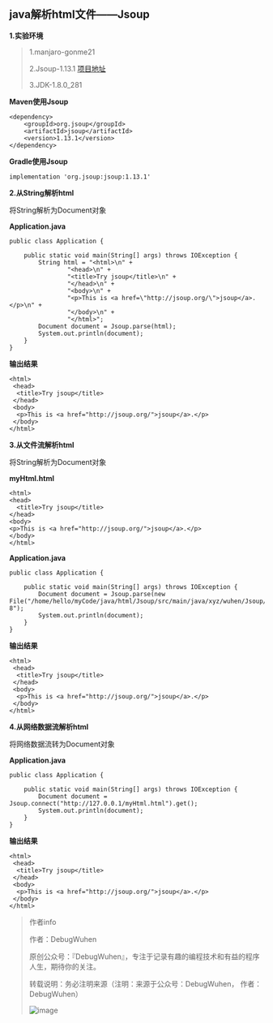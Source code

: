 ## java解析html文件——Jsoup

**1.实验环境**

>1.manjaro-gonme21
>
>2.Jsoup-1.13.1 [项目地址](https://github.com/jhy/jsoup)
>
>3.JDK-1.8.0_281
>

**Maven使用Jsoup**

```
<dependency>
    <groupId>org.jsoup</groupId>
    <artifactId>jsoup</artifactId>
    <version>1.13.1</version>
</dependency>
```


**Gradle使用Jsoup**

```
implementation 'org.jsoup:jsoup:1.13.1'
```

**2.从String解析html**

将String解析为Document对象

**Application.java**

```
public class Application {

    public static void main(String[] args) throws IOException {
        String html = "<html>\n" +
                "<head>\n" +
                "<title>Try jsoup</title>\n" +
                "</head>\n" +
                "<body>\n" +
                "<p>This is <a href=\"http://jsoup.org/\">jsoup</a>.</p>\n" +
                "</body>\n" +
                "</html>";
        Document document = Jsoup.parse(html);
        System.out.println(document);
    }
}
```

**输出结果**


```
<html> 
 <head> 
  <title>Try jsoup</title> 
 </head> 
 <body> 
  <p>This is <a href="http://jsoup.org/">jsoup</a>.</p>  
 </body>
</html>
```

**3.从文件流解析html**

将String解析为Document对象

**myHtml.html**

```
<html>
<head>
  <title>Try jsoup</title>
</head>
<body>
<p>This is <a href="http://jsoup.org/">jsoup</a>.</p>
</body>
</html>
```

**Application.java**

```
public class Application {

    public static void main(String[] args) throws IOException {
        Document document = Jsoup.parse(new File("/home/hello/myCode/java/html/Jsoup/src/main/java/xyz/wuhen/Jsoup/myHtml.html"),"utf-8");
        System.out.println(document);
    }
}
```

**输出结果**

```
<html> 
 <head> 
  <title>Try jsoup</title> 
 </head> 
 <body> 
  <p>This is <a href="http://jsoup.org/">jsoup</a>.</p>  
 </body>
</html>
```

**4.从网络数据流解析html**

将网络数据流转为Document对象

**Application.java**

```
public class Application {

    public static void main(String[] args) throws IOException {
        Document document = Jsoup.connect("http://127.0.0.1/myHtml.html").get();
        System.out.println(document);
    }
}
```

**输出结果**

```
<html> 
 <head> 
  <title>Try jsoup</title> 
 </head> 
 <body> 
  <p>This is <a href="http://jsoup.org/">jsoup</a>.</p>  
 </body>
</html>
```

>作者info
>
>作者：DebugWuhen
>
>原创公众号：『DebugWuhen』，专注于记录有趣的编程技术和有益的程序人生，期待你的关注。
>
>转载说明：务必注明来源（注明：来源于公众号：DebugWuhen， 作者：DebugWuhen）
>
>![image](https://user-images.githubusercontent.com/48900845/112752163-3b0e6480-9004-11eb-899d-66ddef749c2b.png)
